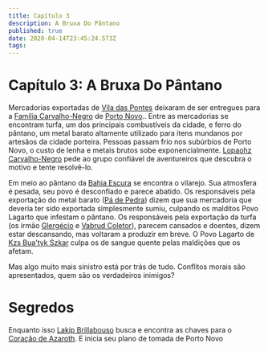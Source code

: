 ```yaml
---
title: Capítulo 3
description: A Bruxa Do Pântano
published: true
date: 2020-04-14T23:45:24.573Z
tags: 
---
```


<!-- SUBTITLE: A Bruxa Do Pântano -->

# Capítulo 3: A Bruxa Do Pântano
Mercadorias exportadas de [Vila das Pontes]() deixaram de ser entregues para a [Família Carvalho-Negro](/faccoes/faccoes-familiares/familia-carvalho-negro#familia-carvalho-negro) de [Porto Novo]().. Entre as mercadorias se encontram turfa, um dos principais combustíveis da cidade, e ferro do pântano, um metal barato altamente utilizado para itens mundanos por artesãos da cidade porteira. Pessoas passam frio nos subúrbios de Porto Novo, o custo de lenha e metais brutos sobe exponencialmente. [Lopaohz Carvalho-Negro]() pede ao grupo confiável de aventureiros que descubra o motivo e tente resolvê-lo.

Em meio ao pântano da [Bahia Escura]() se encontra o vilarejo. Sua atmosfera é pesada, seu povo é desconfiado e parece abatido. Os responsáveis pela exportação do metal barato ([Pá de Pedra]()) dizem que sua mercadoria que deveria ter sido exportada simplesmente sumiu, culpando os malditos Povo Lagarto que infestam o pântano. Os responsáveis pela exportação da turfa (os irmão [Glergécio]() e [Vabrud Coletor]()), parecem cansados e doentes, dizem estar descansando, mas voltaram a produzir em breve. O Povo Lagarto de [Kzs Bua'tyk Szkar]() culpa os de sangue quente pelas maldições que os afetam. 

Mas algo muito mais sinistro está por trás de tudo. Conflitos morais são apresentados, quem são os verdadeiros inimigos?

# Segredos
Enquanto isso [Lakip Brillabouso]() busca e encontra as chaves para o [Coração de Azaroth](). E inicia seu plano de tomada de Porto Novo 


